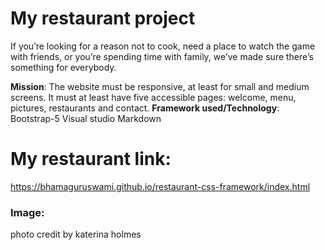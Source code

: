 
# My restaurant project 
If you’re looking for a reason not to cook, need a place to watch the game with friends, or you’re spending time with family, we’ve made sure there’s something for everybody.

**Mission**:
The website must be responsive, at least for small and medium screens. It must at least have five accessible pages: welcome, menu, pictures, restaurants and contact.
**Framework used/Technology**:
Bootstrap-5
Visual studio
Markdown
# My restaurant link:
https://bhamaguruswami.github.io/restaurant-css-framework/index.html
### Image:
photo credit by katerina holmes




